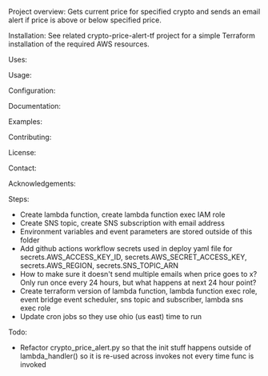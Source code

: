 Project overview:
Gets current price for specified crypto and sends an email alert if price is above or below specified price.

Installation:
See related crypto-price-alert-tf project for a simple Terraform installation of the required AWS resources.

Uses: 

Usage:

Configuration:

Documentation:

Examples:

Contributing:

License:

Contact:

Acknowledgements:



Steps:
- Create lambda function, create lambda function exec IAM role
- Create SNS topic, create SNS subscription with email address
- Environment variables and event parameters are stored outside of this folder
- Add github actions workflow secrets used in deploy yaml file for secrets.AWS_ACCESS_KEY_ID, secrets.AWS_SECRET_ACCESS_KEY, secrets.AWS_REGION, secrets.SNS_TOPIC_ARN
- How to make sure it doesn't send multiple emails when price goes to x? Only run once every 24 hours, but what happens at next 24 hour point?
- Create terraform version of lambda function, lambda function exec role, event bridge event scheduler, sns topic and subscriber, lambda sns exec role
- Update cron jobs so they use ohio (us east) time to run

Todo:
- Refactor crypto_price_alert.py so that the init stuff happens outside of lambda_handler() so it is re-used across invokes not every time func is invoked
